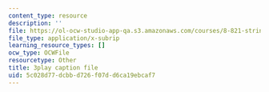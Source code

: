 ```yaml
---
content_type: resource
description: ''
file: https://ol-ocw-studio-app-qa.s3.amazonaws.com/courses/8-821-string-theory-and-holographic-duality-fall-2014/5c028d77dcbbd726f07dd6ca19ebcaf7_eGPpz9kYUCg.srt
file_type: application/x-subrip
learning_resource_types: []
ocw_type: OCWFile
resourcetype: Other
title: 3play caption file
uid: 5c028d77-dcbb-d726-f07d-d6ca19ebcaf7
---
```


